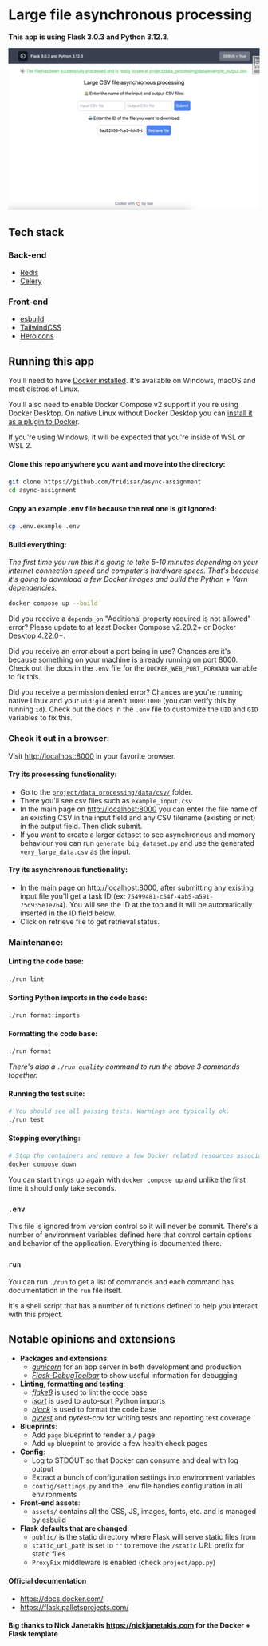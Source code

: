 # Large file asynchronous processing

**This app is using Flask 3.0.3 and Python 3.12.3**.

![alt text](assets/static/images/image.png)

## Tech stack

### Back-end

- [Redis](https://redis.io/)
- [Celery](https://github.com/celery/celery)

### Front-end

- [esbuild](https://esbuild.github.io/)
- [TailwindCSS](https://tailwindcss.com/)
- [Heroicons](https://heroicons.com/)

## Running this app

You'll need to have [Docker installed](https://docs.docker.com/get-docker/).
It's available on Windows, macOS and most distros of Linux.

You'll also need to enable Docker Compose v2 support if you're using Docker
Desktop. On native Linux without Docker Desktop you can [install it as a plugin
to Docker](https://docs.docker.com/compose/install/linux/). 

If you're using Windows, it will be expected that you're inside of WSL or WSL 2.

#### Clone this repo anywhere you want and move into the directory:

```sh
git clone https://github.com/fridisar/async-assignment
cd async-assignment
```

#### Copy an example .env file because the real one is git ignored:

```sh
cp .env.example .env
```

#### Build everything:

*The first time you run this it's going to take 5-10 minutes depending on your
internet connection speed and computer's hardware specs. That's because it's
going to download a few Docker images and build the Python + Yarn dependencies.*

```sh
docker compose up --build
```

Did you receive a `depends_on` "Additional property required is not allowed"
error? Please update to at least Docker Compose v2.20.2+ or Docker Desktop
4.22.0+.

Did you receive an error about a port being in use? Chances are it's because
something on your machine is already running on port 8000. Check out the docs
in the `.env` file for the `DOCKER_WEB_PORT_FORWARD` variable to fix this.

Did you receive a permission denied error? Chances are you're running native
Linux and your `uid:gid` aren't `1000:1000` (you can verify this by running
`id`). Check out the docs in the `.env` file to customize the `UID` and `GID`
variables to fix this.

### Check it out in a browser:

Visit <http://localhost:8000> in your favorite browser.

#### Try its processing functionality:

* Go to the [`project/data_processing/data/csv/`](project/data_processing/data/csv/) folder.
* There you'll see csv files such as `example_input.csv`
* In the main page on <http://localhost:8000> you can enter the file name of an existing CSV in the input field and any CSV filename (existing or not) in the output field. Then click submit.
* If you want to create a larger dataset to see asynchronous and memory behaviour you can run `generate_big_dataset.py` and use the generated `very_large_data.csv` as the input.

#### Try its asynchronous functionality:

* In the main page on <http://localhost:8000>, after submitting any existing input file you'll get a task ID (ex: `75499481-c54f-4ab5-a591-75d935e1e764`). You will see the ID at the top and it will be automatically inserted in the ID field below.
* Click on retrieve file to get retrieval status.

### Maintenance:

#### Linting the code base:

```sh
./run lint
```

#### Sorting Python imports in the code base:

```sh
./run format:imports
```

#### Formatting the code base:

```sh
./run format
```

*There's also a `./run quality` command to run the above 3 commands together.*

#### Running the test suite:

```sh
# You should see all passing tests. Warnings are typically ok.
./run test
```

#### Stopping everything:

```sh
# Stop the containers and remove a few Docker related resources associated to this project.
docker compose down
```

You can start things up again with `docker compose up` and unlike the first
time it should only take seconds.

### `.env`

This file is ignored from version control so it will never be commit. There's a
number of environment variables defined here that control certain options and
behavior of the application. Everything is documented there.

### `run`

You can run `./run` to get a list of commands and each command has
documentation in the `run` file itself.

It's a shell script that has a number of functions defined to help you interact
with this project. 

## Notable opinions and extensions

- **Packages and extensions**:
    - *[gunicorn](https://gunicorn.org/)* for an app server in both development and production
    - *[Flask-DebugToolbar](https://github.com/flask-debugtoolbar/flask-debugtoolbar)* to show useful information for debugging
- **Linting, formatting and testing**:
    - *[flake8](https://github.com/PyCQA/flake8)* is used to lint the code base
    - *[isort](https://github.com/PyCQA/isort)* is used to auto-sort Python imports
    - *[black](https://github.com/psf/black)* is used to format the code base
    - *[pytest](https://github.com/pytest-dev/pytest)* and *pytest-cov* for writing tests and reporting test coverage
- **Blueprints**:
    - Add `page` blueprint to render a `/` page
    - Add `up` blueprint to provide a few health check pages
- **Config**:
    - Log to STDOUT so that Docker can consume and deal with log output 
    - Extract a bunch of configuration settings into environment variables
    - `config/settings.py` and the `.env` file handles configuration in all environments
- **Front-end assets**:
    - `assets/` contains all the CSS, JS, images, fonts, etc. and is managed by esbuild
- **Flask defaults that are changed**:
    - `public/` is the static directory where Flask will serve static files from
    - `static_url_path` is set to `""` to remove the `/static` URL prefix for static files
    - `ProxyFix` middleware is enabled (check `project/app.py`)

#### Official documentation 

- <https://docs.docker.com/>
- <https://flask.palletsprojects.com/>


#### Big thanks to Nick Janetakis <https://nickjanetakis.com> for the Docker + Flask template

